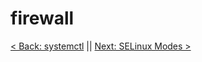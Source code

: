 # firewall



[< Back: systemctl](https://github.com/sxcdennis/Linux-Guides/blob/master/systemctl.md "systemctl") || [Next: SELinux Modes >](https://github.com/sxcdennis/Linux-Guides/blob/master/selinux.md "SELinux Modes")
